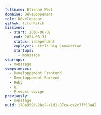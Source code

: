 ```yaml
---
fullname: Etienne Weil
domaine: Développement
role: Développeur
github: fitchMitch
missions:
  - start: 2020-06-02
    end: 2024-08-31
    status: independent
    employer: Little Big Connection
    startups:
      - monstage
startups:
  - monstage
competences:
  - Développement Frontend
  - Développement Backend
  - Ruby
  - UI
  - Product design
previously:
  - monstage
uuid: 178a9590-2bc2-41d1-87ca-ca2c7f758a42
---
```

